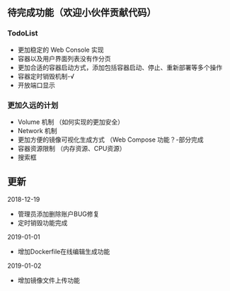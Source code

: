 ## 待完成功能（欢迎小伙伴贡献代码）

### TodoList
- 更加稳定的 Web Console 实现
- 容器以及用户界面列表没有作分页
- 更加合适的容器启动方式，添加包括容器启动、停止、重新部署等多个操作
- 容器定时销毁机制-&radic;
- 开放端口显示

### 更加久远的计划

- Volume 机制 （如何实现的更加安全）
- Network 机制
- 更加方便的镜像可视化生成方式 （Web Compose 功能？-部分完成
- 容器资源限制 （内存资源、CPU资源）
- 搜索框


## 更新

2018-12-19
- 管理员添加删除账户BUG修复
- 定时销毁功能完成

2019-01-01
- 增加Dockerfile在线编辑生成功能

2019-01-02
- 增加镜像文件上传功能